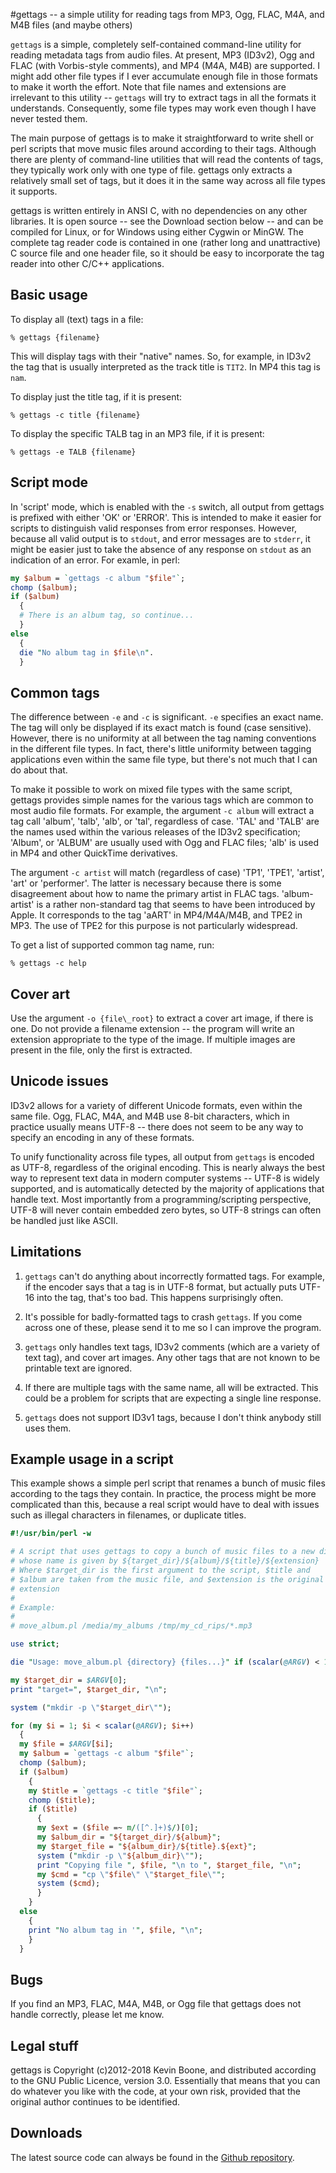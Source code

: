 #gettags -- a simple utility for reading tags from MP3, Ogg, FLAC, M4A, and M4B files (and maybe others)</h1>

`gettags` is a simple, completely self-contained command-line 
utility for 
reading metadata tags from
audio files. At present, MP3 (ID3v2), Ogg and FLAC 
(with Vorbis-style comments), and MP4 (M4A, M4B) are supported. 
I might add other file types
if I ever accumulate enough file in those formats to make it 
worth the effort. Note that file names and extensions are irrelevant to
this utility -- `gettags` 
will try to extract tags in all the formats it
understands. Consequently, some file types may work even though I have
never tested them. 


The main purpose of gettags is to make it straightforward to write
shell or perl scripts that move music files around according to their
tags. Although there are plenty of command-line utilities that will 
read the contents of
tags, they typically work only with one type of file. gettags only extracts
a relatively small set of tags, but it does it in the same way across all
file types it supports. 


gettags is written entirely in ANSI C, with no dependencies on any other 
libraries. It is open source -- see the 
Download section below -- and can be
compiled for Linux, or for Windows using either Cygwin or MinGW. 
The complete tag reader code is contained in one (rather long and
unattractive) C source file and one header file, so it should be 
easy to incorporate the tag reader into other C/C++ applications.

## Basic usage

To display all (text) tags in a file:

```
% gettags {filename}
```

This will display tags with their "native" names. So, for example, in ID3v2
the tag that is usually interpreted as the track title is `TIT2`.
In MP4 this tag is `nam`.


To display just the title tag, if it is present:

```
% gettags -c title {filename}
```

To display the specific TALB tag in an MP3 file, if it is present:

```
% gettags -e TALB {filename}
```


## Script mode

In 'script' mode, which is enabled with the `-s` switch, all
output from gettags is prefixed with either 'OK' or 'ERROR'. This is intended
to make it easier for scripts to distinguish valid responses from error
responses. However, because all valid output is to `stdout`, and
error messages are to `stderr`, it might be easier just to
take the absence of any response on `stdout` as an indication
of an error. For examle, in perl:


```perl
my $album = `gettags -c album "$file"`;
chomp ($album);
if ($album)
  {
  # There is an album tag, so continue...
  }
else
  {
  die "No album tag in $file\n".
  }
```

## Common tags

The difference between `-e` and `-c` is significant.
`-e` specifies an exact name. The tag will only be displayed if
its exact match is found (case sensitive). However, there is no uniformity
at all between the tag naming conventions in the different file types.
In fact, there's little uniformity between tagging applications even within
the same file type, but there's not much that I can do about that.


To make it possible to work on mixed file types with the same script, 
gettags provides simple names for the various tags which are common
to most audio file formats. 
For example, the
argument `-c album` will extract a tag call 'album', 
'talb', 'alb', or 'tal',
regardless of case. 'TAL' and 'TALB' are the names used within the 
various releases of the ID3v2 specification; 'Album', or 'ALBUM' are
usually used with Ogg and FLAC files; 'alb' is used in MP4 and other
QuickTime derivatives.


The argument `-c artist` will match (regardless of case)
'TP1', 'TPE1', 'artist', 'art' or 'performer'. The latter is necessary because
there is some disagreement about how to name the primary artist in 
FLAC tags. 'album-artist' is a rather non-standard tag that seems to have
been introduced by Apple. It corresponds to the tag 'aART' in MP4/M4A/M4B,
and TPE2 in MP3. The use of TPE2 for this purpose is not particularly
widespread.


To get a list of supported common tag name, run:

```
% gettags -c help
```


## Cover art

Use the argument `-o {file\_root}` to extract a cover art image,
if there is one. Do not provide a filename extension -- the program will
write an extension appropriate to the type of the image. If multiple images
are present in the file, only the first is extracted.


## Unicode issues

ID3v2 allows for a variety of different Unicode formats, even within the
same file. Ogg, FLAC, M4A, and M4B use 8-bit characters, which in 
practice usually
means UTF-8 --  there does not seem to be any way to specify an 
encoding in any of these formats.


To unify functionality across file types, 
all output from `gettags` is encoded as UTF-8, regardless of 
the original encoding. 
This is nearly always the best way to represent text data in modern 
computer systems -- UTF-8 is widely supported, and is automatically 
detected by the majority of applications that handle text. Most importantly
from a programming/scripting perspective, UTF-8 will never contain
embedded zero bytes, so UTF-8 strings can often be handled just like
ASCII.

## Limitations

1. `gettags` can't do anything about incorrectly formatted 
tags. For example,
if the encoder says that a tag is in UTF-8 format, but actually puts
UTF-16 into the tag, that's too bad. This happens surprisingly often.

2. It's possible for badly-formatted tags to crash `gettags`. 
If you 
come across one of these, please send it to me so I can improve the 
program.

3. `gettags` only handles text tags, ID3v2 comments 
(which are a variety
of text tag), and cover art images. Any other tags that are not known to
be printable text are ignored. 

4. If there are multiple tags with the same name, all will be extracted.
This could be a problem for scripts that are expecting a single line
response.

5. `gettags` does not support ID3v1 tags, because I don't 
think anybody still
uses them.


## Example usage in a script

This example shows a simple perl script that renames a bunch of music files
according to the tags they contain. In practice, the process might be
more complicated than this, because a real script would have to deal with
issues such as illegal characters in filenames, or duplicate titles.

```perl
#!/usr/bin/perl -w

# A script that uses gettags to copy a bunch of music files to a new directory
# whose name is given by ${target_dir}/${album}/${title}/${extension}
# Where $target_dir is the first argument to the script, $title and
# $album are taken from the music file, and $extension is the original file
# extension
#
# Example:
#
# move_album.pl /media/my_albums /tmp/my_cd_rips/*.mp3

use strict;

die "Usage: move_album.pl {directory} {files...}" if (scalar(@ARGV) < 1);

my $target_dir = $ARGV[0];
print "target=", $target_dir, "\n";

system ("mkdir -p \"$target_dir\"");

for (my $i = 1; $i < scalar(@ARGV); $i++)
  {
  my $file = $ARGV[$i];
  my $album = `gettags -c album "$file"`;
  chomp ($album);
  if ($album)
    {
    my $title = `gettags -c title "$file"`;
    chomp ($title);
    if ($title)
      {
      my $ext = ($file =~ m/([^.]+)$/)[0];
      my $album_dir = "${target_dir}/${album}";
      my $target_file = "${album_dir}/${title}.${ext}";
      system ("mkdir -p \"${album_dir}\"");
      print "Copying file ", $file, "\n to ", $target_file, "\n";
      my $cmd = "cp \"$file\" \"$target_file\""; 
      system ($cmd);
      }
    }
  else
    {
    print "No album tag in '", $file, "\n";
    }
  }
```

## Bugs

If you find an MP3, FLAC, M4A, M4B, or Ogg file that gettags does not handle
correctly, please let me know.


## Legal stuff

gettags is Copyright (c)2012-2018 Kevin Boone, and distributed according to the
GNU Public Licence, version 3.0. Essentially that means that you can
do whatever you like with the code, at your own risk, provided that
the original author continues to be identified.


## Downloads

The latest source code can always be found in the
<a href="http://github.com/kevinboone/gettags">Github repository</a>.


